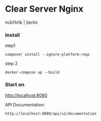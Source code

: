 # Clear Server Nginx

m3rl1n1k | Serhii

### Install
step1
```console
composer install --ignore-platform-reqs
```
step 2
```console
docker-compose up --build
```

### Start on

[http://localhost:8080](http://localhost:8080)

API Documentation:
```
http://localhost:8080/api/v1/documentation
```